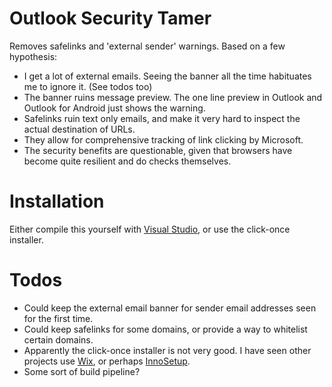 # Outlook Security Tamer

Removes safelinks and 'external sender' warnings. Based on a few hypothesis:
 * I get a lot of external emails. Seeing the banner all the time habituates me to ignore it. (See todos too)
 * The banner ruins message preview. The one line preview in Outlook and Outlook for Android just shows the warning.
 * Safelinks ruin text only emails, and make it very hard to inspect the actual destination of URLs.
 * They allow for comprehensive tracking of link clicking by Microsoft.
 * The security benefits are questionable, given that browsers have become quite resilient and do checks themselves.

# Installation
Either compile this yourself with [Visual Studio](https://docs.microsoft.com/en-us/visualstudio/vsto/walkthrough-creating-your-first-vsto-add-in-for-outlook?view=vs-2019), or use the click-once installer.

# Todos
 * Could keep the external email banner for sender email addresses seen for the first time.
 * Could keep safelinks for some domains, or provide a way to whitelist certain domains.
 * Apparently the click-once installer is not very good. I have seen other projects use [Wix](https://github.com/7coil/DiscordForOffice), or perhaps [InnoSetup](https://github.com/bovender/VstoAddinInstaller).
 * Some sort of build pipeline?
 
 